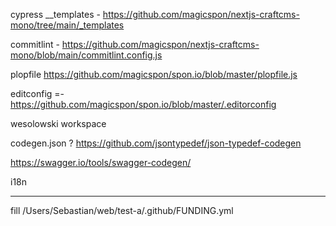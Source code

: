 cypress
\_\_templates - <https://github.com/magicspon/nextjs-craftcms-mono/tree/main/_templates>

commitlint - <https://github.com/magicspon/nextjs-craftcms-mono/blob/main/commitlint.config.js>

plopfile <https://github.com/magicspon/spon.io/blob/master/plopfile.js>

editconfig =- <https://github.com/magicspon/spon.io/blob/master/.editorconfig>

wesolowski workspace

codegen.json ?
<https://github.com/jsontypedef/json-typedef-codegen>

<https://swagger.io/tools/swagger-codegen/>

i18n


---
fill /Users/Sebastian/web/test-a/.github/FUNDING.yml
